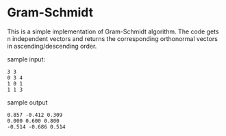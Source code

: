 # Gram-Schmidt

This is a simple implementation of Gram-Schmidt algorithm.
The code gets n independent vectors and returns the corresponding orthonormal vectors in ascending/descending order.

sample input:
```
3 3
0 3 4
1 0 1
1 1 3
```
sample output
```
0.857 -0.412 0.309 
0.000 0.600 0.800 
-0.514 -0.686 0.514
```